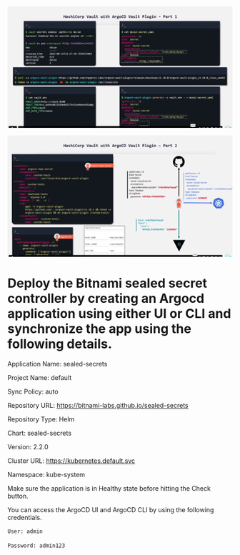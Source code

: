 ![alt text](image.png)

![alt text](image-1.png)


# Deploy the Bitnami sealed secret controller by creating an Argocd application using either UI or CLI and synchronize the app using the following details.


   Application Name: sealed-secrets

   Project Name: default

   Sync Policy: auto

   Repository URL: https://bitnami-labs.github.io/sealed-secrets

   Repository Type: Helm

   Chart: sealed-secrets

   Version: 2.2.0

   Cluster URL: https://kubernetes.default.svc

   Namespace: kube-system


Make sure the application is in Healthy state before hitting the Check button.



You can access the ArgoCD UI and ArgoCD CLI by using the following credentials.

    User: admin

    Password: admin123